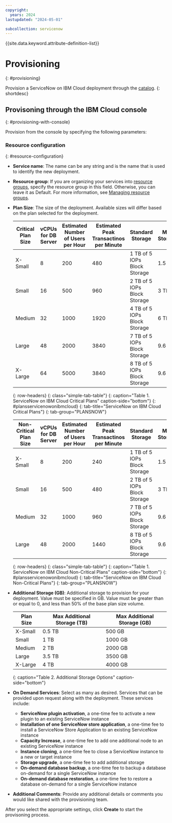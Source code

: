 ```yaml
---
copyright:
  years: 2024
lastupdated: "2024-05-01"

subcollection: servicenow
---
```


{{site.data.keyword.attribute-definition-list}}

# Provisioning
{: #provisioning}

Provision a ServiceNow on IBM Cloud deployment through the [catalog](https://test.cloud.ibm.com/catalog/services/servicenow-on-ibm-cloud).
{: shortdesc}

## Provisoning through the IBM Cloud console
{: #provisioning-with-console}

Provision from the console by specifying the following parameters:

### Resource configuration
{: #resource-configuration}

- **Service name**: The name can be any string and is the name that is used to identify the new deployment.
- **Resource group**: If you are organizing your services into [resource groups](https://cloud.ibm.com/docs/account?topic=account-account_setup), specify the resource group in this field. Otherwise, you can leave it as Default. For more information, see [Managing resource groups](https://cloud.ibm.com/docs/account?topic=account-rgs).
- **Plan Size**: The size of the deployment. Available sizes will differ based on the plan selected for the deployment.

  | Critical Plan Size | vCPUs for DB Server | Estimated Number of Users per Hour | Estimated Peak Transactinos per Minute | Standard Storage             | Max Storage |
  | ------------------ | ------------------- | ---------------------------------- | -------------------------------------- | ---------------------------- | ----------- |
  | X-Small            | 8                   | 200                                | 480                                    | 1 TB of 5 IOPs Block Storage | 1.5 TB      |
  | Small              | 16                  | 500                                | 960                                    | 2 TB of 5 IOPs Block Storage | 3 TB        |
  | Medium             | 32                  | 1000                               | 1920                                   | 4 TB of 5 IOPs Block Storage | 6 TB        |
  | Large              | 48                  | 2000                               | 3840                                   | 7 TB of 5 IOPs Block Storage | 9.6 TB      |
  | X-Large            | 64                  | 5000                               | 3840                                   | 8 TB of 5 IOPs Block Storage | 9.6 TB      |
  {: row-headers}
  {: class="simple-tab-table"}
  {: caption="Table 1. ServiceNow on IBM Cloud Critical Plans" caption-side="bottom"}
  {: #plansservicenowonibmcloud}
  {: tab-title="ServiceNow on IBM Cloud Critical Plans"}
  {: tab-group="PLANSNOW"}

  | Non-Critical Plan Size | vCPUs for DB Server | Estimated Number of Users per Hour | Estimated Peak Transactinos per Minute | Standard Storage             | Max Storage |
  | ---------------------- | ------------------- | ---------------------------------- | -------------------------------------- | ---------------------------- | ----------- |
  | X-Small                | 8                   | 200                                | 240                                    | 1 TB of 5 IOPs Block Storage | 1.5 TB      |
  | Small                  | 16                  | 500                                | 480                                    | 2 TB of 5 IOPs Block Storage | 3 TB        |
  | Medium                 | 32                  | 1000                               | 960                                    | 7 TB of 5 IOPs Block Storage | 9.6 TB      |
  | Large                  | 48                  | 2000                               | 1440                                   | 8 TB of 5 IOPs Block Storage | 9.6 TB      |
  {: row-headers}
  {: class="simple-tab-table"}
  {: caption="Table 1. ServiceNow on IBM Cloud Non-Critical Plans" caption-side="bottom"}
  {: #plansservicenowonibmcloud}
  {: tab-title="ServiceNow on IBM Cloud Non-Critical Plans"}
  {: tab-group="PLANSNOW"}

- **Additional Storage (GB)**: Additional storage to provision for your deployment. Value must be specified in GB. Value must be greater than or equal to 0, and less than 50% of the base plan size volume.

  | Plan Size | Max Additional Storage (TB) | Max Additional Storage (GB) |
  | --------- | --------------------------- | --------------------------- |
  | X-Small   | 0.5 TB                      | 500 GB                      |
  | Small     | 1 TB                        | 1000 GB                     |
  | Medium    | 2 TB                        | 2000 GB                     |
  | Large     | 3.5 TB                      | 3500 GB                     |
  | X-Large   | 4 TB                        | 4000 GB                     |
  {: caption="Table 2. Additional Storage Options" caption-side="bottom"}

- **On Demand Services**: Select as many as desired. Services that can be provided upon request along with the deployment. These services include:

  - **ServiceNow plugin activation**, a one-time fee to activate a new plugin to an existing ServiceNow instance
  - **Installation of one ServiceNow store application**, a one-time fee to install a ServiceNow Store Application to an existing ServiceNow instance
  - **Capacity Increase**, a one-time fee to add one additional node to an existing ServiceNow instance
  - **Instance cloning**, a one-time fee to close a ServiceNow instance to a new or target instance
  - **Storage upgrade**, a one-time fee to add additional storage
  - **On-demand database backup**, a one-time fee to backup a database on-demand for a single ServiceNow instance
  - **On-demand database restoration**, a one-time fee to restore a database on-demand for a single ServiceNow instance

- **Additional Comments**: Provide any additional details or comments you would like shared with the provisioning team.

After you select the appropriate settings, click **Create** to start the provisoning process.
